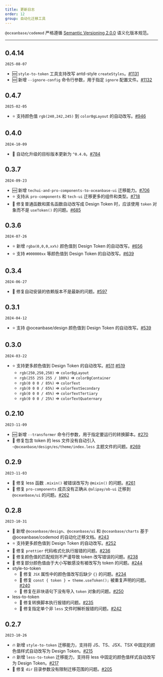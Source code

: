 ```yaml
---
title: 更新日志
order: 12
group: 自动化迁移工具
---
```


`@oceanbase/codemod` 严格遵循 [Semantic Versioning 2.0.0](http://semver.org/lang/zh-CN/) 语义化版本规范。

---

## 0.4.14

`2025-08-07`

- 🆕 `style-to-token` 工具支持改写 antd-style `createStyles`。[#1131](https://github.com/oceanbase/oceanbase-design/pull/1131)
- 🆕 新增 `--ignore-config` 命令行参数，用于指定 `ignore` 配置文件。[#1132](https://github.com/oceanbase/oceanbase-design/pull/1132)

## 0.4.7

`2025-02-05`

- ⭐️ 支持颜色值 `rgb(240,242,245)` 到 `colorBgLayout` 的自动改写。[#946](https://github.com/oceanbase/oceanbase-design/pull/946)

## 0.4.0

`2024-10-09`

- 📢 自动化升级的目标版本更新为 `^0.4.0`。[#784](https://github.com/oceanbase/oceanbase-design/pull/784)

## 0.3.7

`2024-09-23`

- 🆕 新增 `techui-and-pro-components-to-oceanbase-ui` 迁移能力。[#706](https://github.com/oceanbase/oceanbase-design/pull/706)
- ⭐️ 支持从 `pro-components` 和 `tech-ui` 迁移更多的组件和类型。[#718](https://github.com/oceanbase/oceanbase-design/pull/718)
- 🐞 修复普通函数和匿名函数自动改写成 Design Token 时，应该使用 `token` 对象而不是 `useToken()` 的问题。[#685](https://github.com/oceanbase/oceanbase-design/pull/685)

## 0.3.6

`2024-07-26`

- ⭐️ 新增 `rgba(0,0,0,xx%)` 颜色值到 Design Token 的自动改写。[#656](https://github.com/oceanbase/oceanbase-design/pull/656)
- ⭐️ 支持 `#000000xx` 等颜色值到 Design Token 的自动改写。[#639](https://github.com/oceanbase/oceanbase-design/pull/639)

## 0.3.4

`2024-06-27`

- 🐞 修复自动安装的依赖版本不是最新的问题。[#597](https://github.com/oceanbase/oceanbase-design/pull/597)

## 0.3.1

`2024-04-12`

- ⭐️ 支持 @oceanbase/design 颜色值到 Design Token 的自动改写。[#539](https://github.com/oceanbase/oceanbase-design/pull/539)

## 0.3.0

`2024-03-22`

- ⭐️ 支持更多颜色值到 Design Token 的自动改写。[#511](https://github.com/oceanbase/oceanbase-design/pull/511) [#519](https://github.com/oceanbase/oceanbase-design/pull/519)
  - `rgb(250,250,250)` => `colorBgLayout`
  - `rgb(255 255 255 / 100%)` => `colorBgContainer`
  - `rgb(0 0 0 / 85%)` => `colorText`
  - `rgb(0 0 0 / 65%)` => `colorTextSecondary`
  - `rgb(0 0 0 / 45%)` => `colorTextTertiary`
  - `rgb(0 0 0 / 25%)` => `colorTextQuaternary`

## 0.2.10

`2023-11-09`

- 🆕 新增 `--transformer` 命令行参数，用于指定要运行的转换脚本。[#270](https://github.com/oceanbase/oceanbase-design/pull/270)
- 🐞 修复包含 token 的 less 文件没有自动引入 `~@oceanbase/design/es/theme/index.less` 主题文件的问题。[#269](https://github.com/oceanbase/oceanbase-design/pull/269)

## 0.2.9

`2023-11-03`

- 🐞 修复 less 函数 `.mixin()` 被错误改写为 `@mixin()` 的问题。[#261](https://github.com/oceanbase/oceanbase-design/pull/261)
- 🐞 修复 `pro-components` 成员没有正确从 `@alipay/ob-ui` 迁移到 `@oceanbase/ui` 的问题。[#262](https://github.com/oceanbase/oceanbase-design/pull/262)

## 0.2.8

`2023-10-31`

- 📖 新增 `@oceanbase/design`、`@oceanbase/ui` 和 `@oceanbase/charts` 基于 @oceanbase/codemod 的自动化迁移文档。[#243](https://github.com/oceanbase/oceanbase-design/pull/243)
- ⭐️ 支持更多颜色值到 Design Token 的自动改写。[#252](https://github.com/oceanbase/oceanbase-design/pull/252)
- 🐞 修复 `prettier` 代码格式化执行报错的问题。[#236](https://github.com/oceanbase/oceanbase-design/pull/236)
- 🐞 修复颜色值的匹配规则不严谨导致 token 改写错误的问题。[#238](https://github.com/oceanbase/oceanbase-design/pull/238)
- 🐞 修复部分颜色值由于大小写敏感没有被改写为 token 的问题。[#244](https://github.com/oceanbase/oceanbase-design/pull/244)
- style-to-token
  - 🐞 修复 `JSX` 属性中的颜色值改写后缺少 `{}` 的问题。[#234](https://github.com/oceanbase/oceanbase-design/pull/234)
  - 🐞 修复 `const { token } = theme.useToken();` 被重复声明的问题。[#240](https://github.com/oceanbase/oceanbase-design/pull/240)
  - 🐞 修复在非块语句下没有导入 `token` 对象的问题。[#250](https://github.com/oceanbase/oceanbase-design/pull/250)
- less-to-token
  - 🐞 修复转换脚本执行报错的问题。[#235](https://github.com/oceanbase/oceanbase-design/pull/235)
  - 🐞 修复指定单个非 `less` 文件时解析报错的问题。[#242](https://github.com/oceanbase/oceanbase-design/pull/242)

## 0.2.7

`2023-10-26`

- 🔥 新增 `style-to-token` 迁移能力，支持将 JS、TS、JSX、TSX 中固定的颜色值样式自动改写为 Design Token。[#215](https://github.com/oceanbase/oceanbase-design/pull/215)
- 🔥 新增 `less-to-token` 迁移能力，支持将 less 中固定的颜色值样式自动改写为 Design Token。[#217](https://github.com/oceanbase/oceanbase-design/pull/217)
- 🐞 修复 `dir` 目录参数没有限制迁移范围的问题。[#205](https://github.com/oceanbase/oceanbase-design/pull/205)

